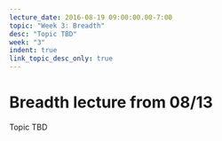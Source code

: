 ```yaml
---
lecture_date: 2016-08-19 09:00:00.00-7:00
topic: "Week 3: Breadth"
desc: "Topic TBD"
week: "3"
indent: true
link_topic_desc_only: true
---
```



# Breadth lecture from 08/13

Topic TBD

